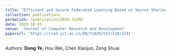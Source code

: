 ```yaml
---
title: "Efficient and Secure Federated Learning Based on Secret Sharing and Gradients Selection (in Chinese)"
collection: publications
permalink: /publication/2020-JoCRD
date: 2020-10-01
venue: 'Journal of Computer Research and Development'
paperurl: 'https://crad.ict.ac.cn/EN/Y2020/V57/I10/2241'
---
```

Authors: **Dong Ye**, Hou Wei, Chen Xiaojun, Zeng Shuai
